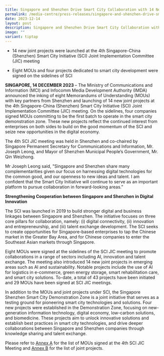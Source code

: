 ```yaml
---
title: Singapore and Shenzhen Drive Smart City Collaboration with 14 New Projects
permalink: /media-centre/press-releases/singapore-and-shenzhen-drive-smart-city-collaboration/
date: 2023-12-14
layout: post
description: Singapore and Shenzhen Drive Smart City Collaboration with 14 New Projects
image: ""
variant: tiptap
---
```

<ul data-tight="true" class="tight"><li><p>14 new joint projects were launched at the 4th Singapore-China (Shenzhen) Smart City Initiative (SCI) Joint Implementation Committee (JIC) meeting</p></li><li><p>Eight MOUs and four projects dedicated to smart city development were signed on the sidelines of SCI</p></li></ul><p><strong>SINGAPORE, 14 DECEMBER 2023 </strong>– The Ministry of Communications and Information (MCI) and Infocomm Media Development Authority (IMDA) announced the inking of eight Memorandums of Understanding (MOUs) with key partners from Shenzhen and launching of 14 new joint projects at the 4th Singapore-China (Shenzhen) Smart City Initiative (SCI) Joint Implementation Committee (JIC) meeting. On the sidelines, four companies signed MOUs committing to be the first batch to operate in the smart city demonstration zone. These new projects reflect the continued interest from enterprises on both sides to build on the good momentum of the SCI and seize new opportunities in the digital economy.</p><p>The 4th SCI JIC meeting was held in Shenzhen and co-chaired by Singapore Permanent Secretary for Communications and Information, Mr. Joseph Leong, and Mayor of Shenzhen Municipal People’s Government, Mr. Qin Weizhong.</p><p>Mr Joseph Leong said, "Singapore and Shenzhen share many complementarities given our focus on harnessing digital technologies for the common good, and our openness to new ideas and talent. I am confident that the Smart City Initiative will continue to serve as an important platform to pursue collaboration in forward-looking areas.”</p><p><strong>Strengthening Cooperation between Singapore and Shenzhen in Digital Innovation</strong></p><p>The SCI was launched in 2019 to build stronger digital and business linkages between Singapore and Shenzhen. The initiative focuses on three core pillars for collaboration, namely: (i) digital connectivity, (ii) innovation and entrepreneurship, and (iii) talent exchange development. The SCI seeks to create opportunities for Singapore-based enterprises to tap the Chinese market in the Greater Bay Area, and for Chinese companies to enter the Southeast Asian markets through Singapore.</p><p>Eight MOUs were signed at the sidelines of the SCI JIC meeting to promote collaborations in a range of sectors including AI, innovation and talent exchange. The meeting also introduced 14 new joint projects in emerging areas such as AI and sustainability. Notable projects include the use of AI for logistics in e-commerce, green energy storage, smart rehabilitation care, and smart city solutions. To-date, a total of 43 projects have been initiated and 29 MOUs have been signed at SCI JIC meetings.</p><p>In addition to the MOUs and joint projects under SCI, the Singapore Shenzhen Smart City Demonstration Zone is a joint initiative that serves as a testing ground for pioneering smart city technologies and solutions. Four new projects were established in the Demonstration Zone, focusing on new-generation information technology, digital economy, low-carbon solutions, and biomedicine. These projects aim to unlock innovative solutions and establish best practices in smart city technologies, and drive deeper collaborations between Singapore and Shenzhen companies through knowledge sharing and talent exchange.</p><p>Please refer to <a href="/files/Annexes_A_and_B_List_of_MOUs_and_projects_signed_at_SCI.pdf" rel="noopener noreferrer nofollow" target="_blank">Annex A</a> for the list of MOUs signed at the 4th SCI JIC Meeting and <a href="/files/Annexes_A_and_B_List_of_MOUs_and_projects_signed_at_SCI.pdf" rel="noopener noreferrer nofollow" target="_blank">Annex B</a> for the list of joint projects.</p><p></p>